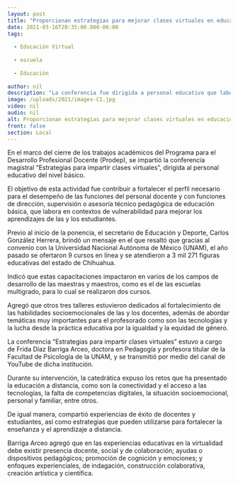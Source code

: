 ```yaml
---
layout: post
title: "Proporcionan estrategias para mejorar clases virtuales en educación básica"
date: 2021-03-16T20:35:00.000-06:00
tags:
  
  - Educación Virtual
  
  - escuela
  
  - Educación
  
author: nil
description: "La conferencia fue dirigida a personal educativo que labora en contextos de vulnerabilidad y estuvo a cargo de Frida Díaz Barriga Arceo, catedrática de la UNAM; secretario de Educación destaca convenio de colaboración con la máxima casa de estudios"
image: /uploads/2021/images-C1.jpg
video: nil
audio: nil
alt: Proporcionan estrategias para mejorar clases virtuales en educación básica
front: false
section: Local
---
```


En el marco del cierre de los trabajos académicos del Programa para el Desarrollo Profesional Docente (Prodep), se impartió la conferencia magistral “Estrategias para impartir clases virtuales”, dirigida al personal educativo del nivel básico.

El objetivo de esta actividad fue contribuir a fortalecer el perfil necesario para el desempeño de las funciones del personal docente y con funciones de dirección, supervisión o asesoría técnico pedagógica de educación básica, que labora en contextos de vulnerabilidad para mejorar los aprendizajes de las y los estudiantes.

Previo al inicio de la ponencia, el secretario de Educación y Deporte, Carlos González Herrera, brindó un mensaje en el que resaltó que gracias al convenio con la Universidad Nacional Autónoma de México (UNAM), el año pasado se ofertaron 9 cursos en línea y se atendieron a 3 mil 271 figuras educativas del estado de Chihuahua.

Indicó que estas capacitaciones impactaron en varios de los campos de desarrollo de las maestras y maestros, como es el de las escuelas multigrado, para lo cual se realizaron dos cursos.

Agregó que otros tres talleres estuvieron dedicados al fortalecimiento de las habilidades socioemocionales de las y los docentes, además de abordar temáticas muy importantes para el profesorado como son las tecnologías y la lucha desde la práctica educativa por la igualdad y la equidad de género.

La conferencia “Estrategias para impartir clases virtuales” estuvo a cargo de Frida Díaz Barriga Arceo, doctora en Pedagogía y profesora titular de la Facultad de Psicología de la UNAM, y se transmitió por medio del canal de YouTube de dicha institución.

Durante su intervención, la catedrática expuso los retos que ha presentado la educación a distancia, como son la conectividad y el acceso a las tecnologías, la falta de competencias digitales, la situación socioemocional, personal y familiar, entre otros.

De igual manera, compartió experiencias de éxito de docentes y estudiantes, así como estrategias que pueden utilizarse para fortalecer la enseñanza y el aprendizaje a distancia.

Barriga Arceo agregó que en las experiencias educativas en la virtualidad debe existir presencia docente, social y de colaboración; ayudas o dispositivos pedagógicos; promoción de cognición y emociones; y enfoques experienciales, de indagación, construcción colaborativa, creación artística y científica.